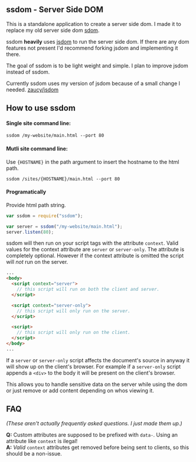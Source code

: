 ## ssdom - Server Side DOM
This is a standalone application to create a server side dom. I made it to replace my old server side dom [sdom](https://github.com/zaucy/node-sdom).

ssdom __heavily__ uses [jsdom](https://github.com/tmpvar/jsdom) to run the server side dom. If there are any dom features not present I'd recommend forking jsdom and implementing it there.

The goal of ssdom is to be light weight and simple. I plan to improve jsdom instead of ssdom.

Currently ssdom uses my version of jsdom because of a small change I needed. [zaucy/jsdom](/zaucy/jsdom)

## How to use ssdom

#### Single site command line:
```
ssdom /my-website/main.html --port 80
```
#### Mutli site command line:

Use `{HOSTNAME}` in the path argument to insert the hostname to the html path.
```
ssdom /sites/{HOSTNAME}/main.html --port 80
```

#### Programatically
Provide html path string.
```js
var ssdom = require("ssdom");

var server = ssdom("/my-website/main.html");
server.listen(80);
```

ssdom will then run on your script tags with the attribute `context`. Valid values for the context attribute are `server` or `server-only`. The attribute is completely optional. However if the context attribute is omitted the script will _not_ run on the server.

```html
...
<body>
  <script context="server">
    // this script will run on both the client and server.
  </script>

  <script context="server-only">
    // this script will only run on the server.
  </script>

  <script>
    // this script will only run on the client.
  </script>
</body>
...
```

If a `server` or `server-only` script affects the document's source in anyway it will show up on the client's browser. For example if a `server-only` script appends a `<div>` to the body it will be present on the client's browser.

This allows you to handle sensitive data on the server while using the dom or just remove or add content depending on whos viewing it.

## FAQ
_(These aren't actually frequently asked questions. I just made them up.)_

**Q:** Custom attributes are supposed to be prefixed with `data-`. Using an attribute like `context` is ilegal!
<br>
**A:** *Valid* `context` attributes get removed before being sent to clients, so this should be a non-issue.
